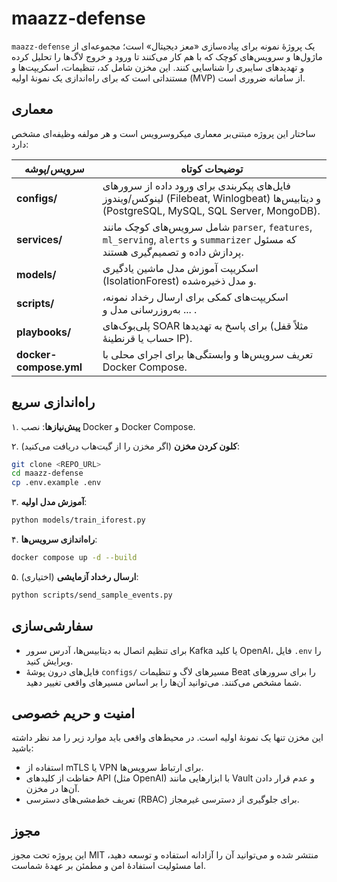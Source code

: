 # maazz-defense

`maazz-defense` یک پروژهٔ نمونه برای پیاده‌سازی «معز دیجیتال» است؛ مجموعه‌ای از ماژول‌ها و سرویس‌های کوچک که با هم کار می‌کنند تا ورود و خروج لاگ‌ها را تحلیل کرده و تهدیدهای سایبری را شناسایی کنند. این مخزن شامل کد، تنظیمات، اسکریپت‌ها و مستنداتی است که برای راه‌اندازی یک نمونهٔ اولیه (MVP) از سامانه ضروری است.

## معماری

ساختار این پروژه مبتنی‌بر معماری میکروسرویس است و هر مولفه وظیفه‌ای مشخص دارد:

| سرویس/پوشه      | توضیحات کوتاه |
|-----------------|----------------|
| **configs/**    | فایل‌های پیکربندی برای ورود داده از سرورهای لینوکس/ویندوز (Filebeat, Winlogbeat) و دیتابیس‌ها (PostgreSQL, MySQL, SQL Server, MongoDB). |
| **services/**   | شامل سرویس‌های کوچک مانند `parser`, `features`, `ml_serving`, `alerts` و `summarizer` که مسئول پردازش داده و تصمیم‌گیری هستند. |
| **models/**     | اسکریپت آموزش مدل ماشین یادگیری (IsolationForest) و مدل ذخیره‌شده. |
| **scripts/**    | اسکریپت‌های کمکی برای ارسال رخداد نمونه، به‌روزرسانی مدل و ... . |
| **playbooks/**  | پلی‌بوک‌های SOAR برای پاسخ به تهدیدها (مثلاً قفل حساب یا قرنطینهٔ IP). |
| **docker-compose.yml** | تعریف سرویس‌ها و وابستگی‌ها برای اجرای محلی با Docker Compose. |

## راه‌اندازی سریع

۱. **پیش‌نیازها**: نصب Docker و Docker Compose.

۲. **کلون کردن مخزن** (اگر مخزن را از گیت‌هاب دریافت می‌کنید):

```bash
git clone <REPO_URL>
cd maazz-defense
cp .env.example .env
```

۳. **آموزش مدل اولیه**:

```bash
python models/train_iforest.py
```

۴. **راه‌اندازی سرویس‌ها**:

```bash
docker compose up -d --build
```

۵. **ارسال رخداد آزمایشی** (اختیاری):

```bash
python scripts/send_sample_events.py
```

## سفارشی‌سازی

- برای تنظیم اتصال به دیتابیس‌ها، آدرس سرور Kafka یا کلید OpenAI، فایل `.env` را ویرایش کنید.
- فایل‌های درون پوشهٔ `configs/` مسیرهای لاگ و تنظیمات Beat را برای سرورهای شما مشخص می‌کنند. می‌توانید آن‌ها را بر اساس مسیرهای واقعی تغییر دهید.

## امنیت و حریم خصوصی

این مخزن تنها یک نمونهٔ اولیه است. در محیط‌های واقعی باید موارد زیر را مد نظر داشته باشید:

- استفاده از mTLS یا VPN برای ارتباط سرویس‌ها.
- حفاظت از کلیدهای API (مثل OpenAI) با ابزارهایی مانند Vault و عدم قرار دادن آن‌ها در مخزن.
- تعریف خط‌مشی‌های دسترسی (RBAC) برای جلوگیری از دسترسی غیرمجاز.

## مجوز

این پروژه تحت مجوز MIT منتشر شده و می‌توانید آن را آزادانه استفاده و توسعه دهید، اما مسئولیت استفادهٔ امن و مطمئن بر عهدهٔ شماست.

